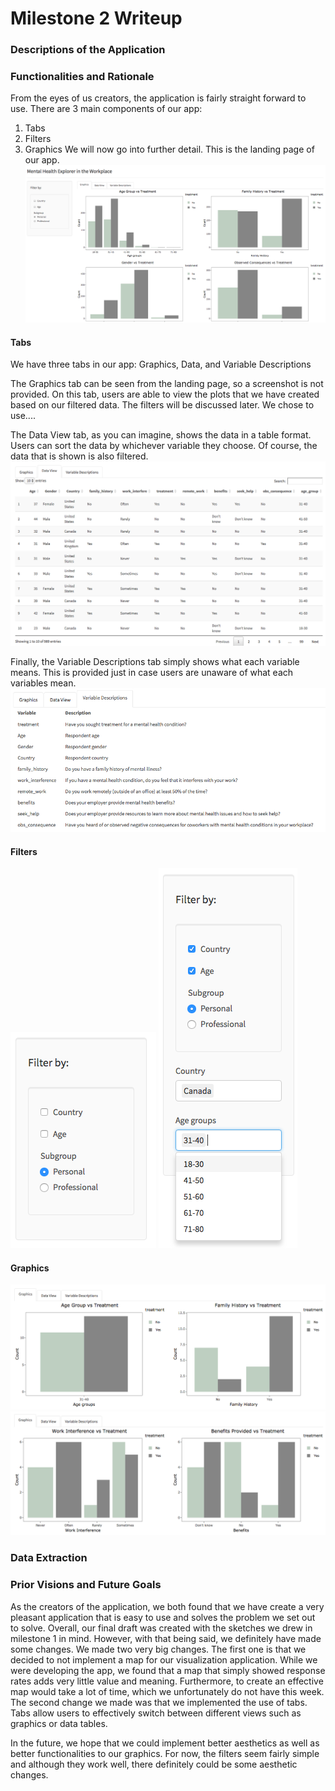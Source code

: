 # Milestone 2 Writeup


### Descriptions of the Application


### Functionalities and Rationale

From the eyes of us creators, the application is fairly straight forward to use. There are 3 main components of our app:
1. Tabs
2. Filters
3. Graphics
We will now go into further detail. This is the landing page of our app.
![](img/LandingPageApp.png)

#### Tabs
We have three tabs in our app: Graphics, Data, and Variable Descriptions

The Graphics tab can be seen from the landing page, so a screenshot is not provided. On this tab, users are able to view the plots that we have created based on our filtered data. The filters will be discussed later. We chose to use.... 

The Data View tab, as you can imagine, shows the data in a table format. Users can sort the data by whichever variable they choose. Of course, the data that is shown is also filtered.
![](img/DataView.png)

Finally, the Variable Descriptions tab simply shows what each variable means. This is provided just in case users are unaware of what each variables mean.
![](img/VariableDescriptions.png)

#### Filters
![](img/FilterSidebarBefore.png)
![](img/FilterSidebarAfter.png)

#### Graphics
![](img/Personal.png)
![](img/Professional.png)

### Data Extraction


### Prior Visions and Future Goals

As the creators of the application, we both found that we have create a very pleasant application that is easy to use and solves the problem we set out to solve. Overall, our final draft was created with the sketches we drew in milestone 1 in mind. However, with that being said, we definitely have made some changes. We made two very big changes. The first one is that we decided to not implement a map for our visualization application. While we were developing the app, we found that a map that simply showed response rates adds very little value and meaning. Furthermore, to create an effective map would take a lot of time, which we unfortunately do not have this week. The second change we made was that we implemented the use of tabs. Tabs allow users to effectively switch between different views such as graphics or data tables. 

In the future, we hope that we could implement better aesthetics as well as better functionalities to our graphics. For now, the filters seem fairly simple and although they work well, there definitely could be some aesthetic changes.
